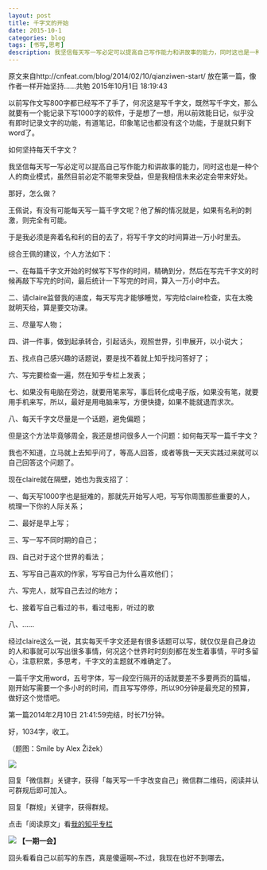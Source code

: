 ```yaml
---
layout: post
title: 千字文的开始
date: 2015-10-1
categories: blog
tags: [书写,思考]
description: 我坚信每天写一写必定可以提高自己写作能力和讲故事的能力，同时这也是一种个人的商业模式，虽然目前必定不能带来受益，但是我相信未来必定会带来好处。
---
```


原文来自http://cnfeat.com/blog/2014/02/10/qianziwen-start/
放在第一篇，像作者一样开始坚持......共勉
2015年10月1日 18:19:43

以前写作文写800字都已经写不了手了，何况这是写千字文，既然写千字文，那么就要有一个能记录下写1000字的软件，于是想了一想，用以前效能日记，似乎没有即时记录文字的功能，有道笔记，印象笔记也都没有这个功能，于是就只剩下word了。

如何坚持每天千字文？

我坚信每天写一写必定可以提高自己写作能力和讲故事的能力，同时这也是一种个人的商业模式，虽然目前必定不能带来受益，但是我相信未来必定会带来好处。

那好，怎么做？

王佩说，有没有可能每天写一篇千字文呢？他了解的情况就是，如果有名利的刺激，则完全有可能。

于是我必须是奔着名和利的目的去了，将写千字文的时间算进一万小时里去。

综合王佩的建议，个人方法如下：

一、在每篇千字文开始的时候写下写作的时间，精确到分，然后在写完千字文的时候再敲下写完的时间，最后统计一下写完的时间，算入一万小时中去。

二、请claire监督我的进度，每天写完才能够睡觉，写完给claire检查，实在太晚就明天给，算是要交功课。

三、尽量写人物；

四、讲一件事，做到起承转合，引起话头，观照世界，引申展开，以小说大；

五、找点自己感兴趣的话题说，要是找不着就上知乎找问答好了；

六、写完要检查一遍，然在知乎专栏上发表；

七、如果没有电脑在旁边，就要用笔来写，事后转化成电子版，如果没有笔，就要用手机来写，所以，最好是用电脑来写，方便快捷，如果不能就退而求次。

八、每天千字文尽量是一个话题，避免偏题；

但是这个方法毕竟够周全，我还是想问很多人一个问题：如何每天写一篇千字文？

我也不知道，立马就上去知乎问了，等高人回答，或者等我一天天实践过来就可以自己回答这个问题了。

现在claire就在隔壁，她也为我支招了：

一、每天写1000字也是挺难的，那就先开始写人吧，写写你周围那些重要的人，梳理一下你的人际关系；

二、最好是早上写；

三、写一写不同时期的自己；

四、自己对于这个世界的看法；

五、写写自己喜欢的作家，写写自己为什么喜欢他们；

六、写完人，就写自己去过的地方；

七、接着写自己看过的书，看过电影，听过的歌

八、……

经过claire这么一说，其实每天千字文还是有很多话题可以写，就仅仅是自己身边的人和事就可以写出很多事情，何况这个世界时时刻刻都在发生着事情，平时多留心，注意积累，多思考，千字文的主题就不难确定了。

一篇千字文用word，五号字体，写一段空行隔开的话就要差不多要两页的篇幅，刚开始写需要一个多小时的时间，而且写写停停，所以90分钟是最充足的预算，做好这个觉悟吧。

第一篇2014年2月10日 21:41:59完结，时长71分钟。

好，1034字，收工。

（题图：Smile by Alex Žižek）

![](http://pic.yupoo.com/vankos_v/DMJiv6i8/mHDSX.png)

回复「微信群」关键字，获得「每天写一千字改变自己」微信群二维码，阅读并认可群规后即可加入。

回复「群规」关键字，获得群规。

点击「阅读原文」看[我的知乎专栏](http://zhuanlan.zhihu.com/cnfeat)

![](http://pic.yupoo.com/vankos_v/DMJgUjgl/8Rvrt.png)
**【一期一会】**

回头看看自己以前写的东西，真是傻逼啊~不过，我现在也好不到哪去。
